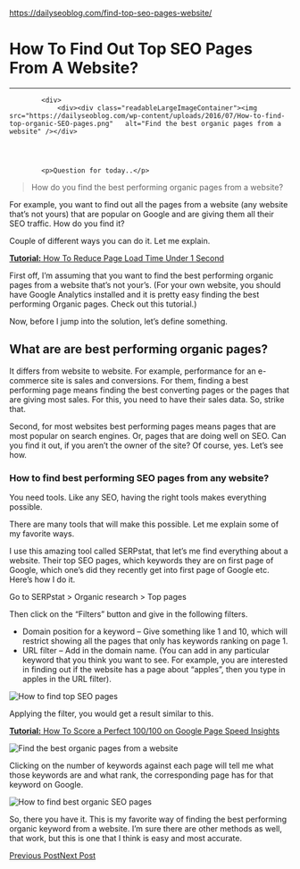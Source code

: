 <a href="https://dailyseoblog.com/find-top-seo-pages-website/">https://dailyseoblog.com/find-top-seo-pages-website/</a><div id="articleHeader"><h1>How To Find Out Top SEO Pages From A Website?</h1></div>		<hr />
	</header>

	

				
			<div>
				<div><div class="readableLargeImageContainer"><img src="https://dailyseoblog.com/wp-content/uploads/2016/07/How-to-find-top-organic-SEO-pages.png"   alt="Find the best organic pages from a website" /></div>			
			
		
		
		
			<p>Question for today..</p>
<blockquote><p>How do you find the best performing organic pages from a website?</p></blockquote>
<p>For example, you want to find out all the pages from a website (any website that’s not yours) that are popular on Google and are giving them all their SEO traffic. How do you find it?</p>
<p>Couple of different ways you can do it. Let me explain.</p><div id="daily-438256322"><p><a href="https://kinsta.com/blog/google-pagespeed-insights/?kaid=OLEFVDDCGUYK" target="_blank"><strong>Tutorial:</strong> How To Reduce Page Load Time Under 1 Second</a></p>
</div>
<p>First off, I’m assuming that you want to find the best performing organic pages from a website that’s not your’s. (For your own website, you should have Google Analytics installed and it is pretty easy finding the best performing Organic pages. Check out this tutorial.)</p>
<p>Now, before I jump into the solution, let’s define something.</p>
<h2>What are are best performing organic pages?</h2>
<p>It differs from website to website. For example, performance for an e-commerce site is sales and conversions. For them, finding a best performing page means finding the best converting pages or the pages that are giving most sales. For this, you need to have their sales data. So, strike that.</p>
<p>Second, for most websites best performing pages means pages that are most popular on search engines. Or, pages that are doing well on SEO. Can you find it out, if you aren’t the owner of the site? Of course, yes. Let’s see how.</p>
<h3>How to find best performing SEO pages from any website?</h3>
<p>You need tools. Like any SEO, having the right tools makes everything possible.</p>
<p>There are many tools that will make this possible. Let me explain some of my favorite ways.</p>
<p>I use this amazing tool called SERPstat, that let’s me find everything about a website. Their top SEO pages, which keywords they are on first page of Google, which one’s did they recently get into first page of Google etc. Here’s how I do it.</p>
<p>Go to SERPstat &gt; Organic research &gt; Top pages</p>
<p>Then click on the “Filters” button and give in the following filters.</p>
<ul><li>Domain position for a keyword – Give something like 1 and 10, which will restrict showing all the pages that only has keywords ranking on page 1.</li>
<li>URL filter – Add in the domain name. (You can add in any particular keyword that you think you want to see. For example, you are interested in finding out if the website has a page about “apples”, then you type in apples in the URL filter).</li>
</ul><p><div class="readableLargeImageContainer"><img src="https://dailyseoblog.com/wp-content/uploads/2016/07/How-to-find-top-SEO-pages.png"   alt="How to find top SEO pages" /></div></p>
<p>Applying the filter, you would get a result similar to this.</p><div id="daily-1225243715"><p><a href="https://kinsta.com/blog/google-pagespeed-insights/?kaid=OLEFVDDCGUYK" target="_blank"><strong>Tutorial:</strong> How To Score a Perfect 100/100 on Google Page Speed Insights</a></p>
</div><p><div class="readableLargeImageContainer"><img src="https://dailyseoblog.com/wp-content/uploads/2016/07/How-to-find-top-organic-SEO-pages.png"   alt="Find the best organic pages from a website" /></div></p>
<p>Clicking on the number of keywords against each page will tell me what those keywords are and what rank, the corresponding page has for that keyword on Google.</p>
<p><div class="readableLargeImageContainer"><img src="https://dailyseoblog.com/wp-content/uploads/2016/07/How-to-find-best-organic-SEO-pages.png"   alt="How to find best organic SEO pages" /></div></p>
<p>So, there you have it. This is my favorite way of finding the best performing organic keyword from a website. I’m sure there are other methods as well, that work, but this is one that I think is easy and most accurate.</p>
<nav><a href="https://dailyseoblog.com/ecommerce-stores-social-media-tips/" target="_blank">Previous Post</a><a href="https://dailyseoblog.com/seo-tips-infographic/" target="_blank">Next Post</a></nav>		